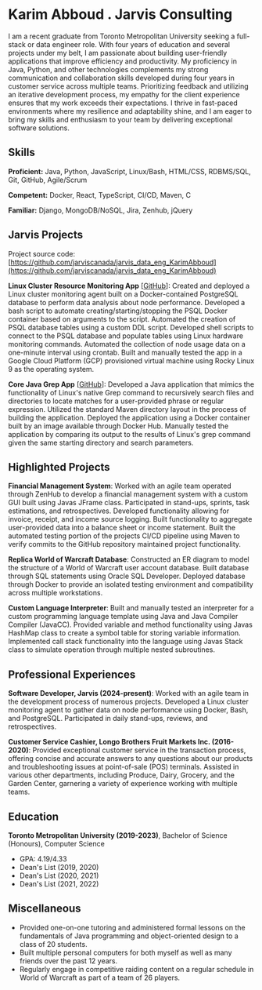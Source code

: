 # Karim Abboud . Jarvis Consulting

I am a recent graduate from Toronto Metropolitan University seeking a full-stack or data engineer role. With four years of education and several projects under my belt, I am passionate about building user-friendly applications that improve efficiency and productivity. My proficiency in Java, Python, and other technologies complements my strong communication and collaboration skills developed during four years in customer service across multiple teams. Prioritizing feedback and utilizing an iterative development process, my empathy for the client experience ensures that my work exceeds their expectations. I thrive in fast-paced environments where my resilience and adaptability shine, and I am eager to bring my skills and enthusiasm to your team by delivering exceptional software solutions.

## Skills

**Proficient:** Java, Python, JavaScript, Linux/Bash, HTML/CSS, RDBMS/SQL, Git, GitHub, Agile/Scrum

**Competent:** Docker, React, TypeScript, CI/CD, Maven, C

**Familiar:** Django, MongoDB/NoSQL, Jira, Zenhub, jQuery

## Jarvis Projects

Project source code: [https://github.com/jarviscanada/jarvis_data_eng_KarimAbboud](https://github.com/jarviscanada/jarvis_data_eng_KarimAbboud)


**Linux Cluster Resource Monitoring App** [[GitHub](https://github.com/jarviscanada/jarvis_data_eng_KarimAbboud/tree/master/linux_sql)]: Created and deployed a Linux cluster monitoring agent built on a Docker-contained PostgreSQL database to perform data analysis about node performance. Developed a bash script to automate creating/starting/stopping the PSQL Docker container based on arguments to the script. Automated the creation of PSQL database tables using a custom DDL script. Developed shell scripts to connect to the PSQL database and populate tables using Linux hardware monitoring commands. Automated the collection of node usage data on a one-minute interval using crontab. Built and manually tested the app in a Google Cloud Platform (GCP) provisioned virtual machine using Rocky Linux 9 as the operating system.

**Core Java Grep App** [[GitHub](https://github.com/jarviscanada/jarvis_data_eng_KarimAbboud/tree/master/core_java/grep)]: Developed a Java application that mimics the functionality of Linux's native Grep command to recursively search files and directories to locate matches for a user-provided phrase or regular expression. Utilized the standard Maven directory layout in the process of building the application. Deployed the application using a Docker container built by an image available through Docker Hub. Manually tested the application by comparing its output to the results of Linux's grep command given the same starting directory and search parameters.


## Highlighted Projects
**Financial Management System**: Worked with an agile team operated through ZenHub to develop a financial management system with a custom GUI built using Javas JFrame class. Participated in stand-ups, sprints, task estimations, and retrospectives. Developed functionality allowing for invoice, receipt, and income source logging. Built functionality to aggregate user-provided data into a balance sheet or income statement. Built the automated testing portion of the projects CI/CD pipeline using Maven to verify commits to the GitHub repository maintained project functionality.

**Replica World of Warcraft Database**: Constructed an ER diagram to model the structure of a World of Warcraft user account database. Built database through SQL statements using Oracle SQL Developer. Deployed database through Docker to provide an isolated testing environment and compatibility across multiple workstations.

**Custom Language Interpreter**: Built and manually tested an interpreter for a custom programming language template using Java and Java Compiler Compiler (JavaCC). Provided variable and method functionality using Javas HashMap class to create a symbol table for storing variable information. Implemented call stack functionality into the language using Javas Stack class to simulate operation through multiple nested subroutines.


## Professional Experiences

**Software Developer, Jarvis (2024-present)**: Worked with an agile team in the development process of numerous projects. Developed a Linux cluster monitoring agent to gather data on node performance using Docker, Bash, and PostgreSQL. Participated in daily stand-ups, reviews, and retrospectives.

**Customer Service Cashier, Longo Brothers Fruit Markets Inc. (2016-2020)**: Provided exceptional customer service in the transaction process, offering concise and accurate answers to any questions about our products and troubleshooting issues at point-of-sale (POS) terminals. Assisted in various other departments, including Produce, Dairy, Grocery, and the Garden Center, garnering a variety of experience working with multiple teams.


## Education
**Toronto Metropolitan University (2019-2023)**, Bachelor of Science (Honours), Computer Science
- GPA: 4.19/4.33
- Dean's List (2019, 2020)
- Dean's List (2020, 2021)
- Dean's List (2021, 2022)


## Miscellaneous
- Provided one-on-one tutoring and administered formal lessons on the fundamentals of Java programming and object-oriented design to a class of 20 students.
- Built multiple personal computers for both myself as well as many friends over the past 12 years.
- Regularly engage in competitive raiding content on a regular schedule in World of Warcraft as part of a team of 26 players.